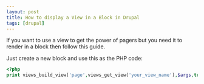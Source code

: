 ```yaml
---
layout: post
title: How to display a View in a Block in Drupal
tags: [drupal]
---
```

If you want to use a view to get the power of pagers but you need it to render in a block then follow this guide.

<!--break-->

Just create a new block and use this as the PHP code:

```php
<?php
print views_build_view('page',views_get_view('your_view_name'),$args,true,10,$page);
```
